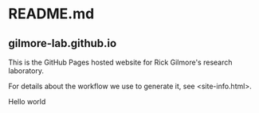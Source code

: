 # README.md
## gilmore-lab.github.io

This is the GitHub Pages hosted website for Rick Gilmore's research laboratory. 

For details about the workflow we use to generate it, see <site-info.html>.

Hello world